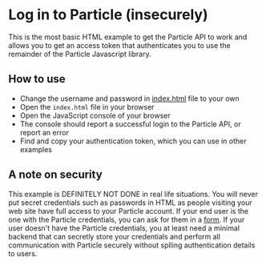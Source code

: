 # Log in to Particle (insecurely)

This is the most basic HTML example to get the Particle API to work and allows you to get an access token that authenticates you to use the remainder of the Particle Javascript library.

## How to use

* Change the username and password in [index.html](index.html) file to your own
* Open the `index.html` file in your browser
* Open the JavaScript console of your browser
* The console should report a successful login to the Particle API, or report an error
* Find and copy your authentication token, which you can use in other examples

## A note on security

This example is DEFINITELY NOT DONE in real life situations. You will never put secret credentials such as passwords in HTML as people visiting your web site have full access to your Particle account. If your end user is the one with the Particle credentials, you can ask for them in a [form](../login_with_form). If your user doesn't have the Particle credentials, you at least need a minimal backend that can secretly store your credentials and perform all communication with Particle securely without splling authentication details to users.